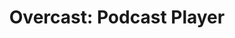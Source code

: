 ---
description: 精选世界各地的 podcast。
layout: post
results:
- primaryGenreName: News
  version: '3.1.2'
  formattedPrice: 免费
  genreIds:
  - '6009'
  - '6011'
  artworkUrl60: http://is4.mzstatic.com/image/thumb/Purple111/v4/fd/fd/ce/fdfdceff-8251-867a-e7dd-c02609b8fe76/source/60x60bb.jpg
  minimumOsVersion: '10.2'
  appletvScreenshotUrls: []
  sellerName: Overcast Radio, LLC
  supportedDevices:
  - iPad2Wifi-iPad2Wifi
  - iPad23G-iPad23G
  - iPhone4S-iPhone4S
  - iPadThirdGen-iPadThirdGen
  - iPadThirdGen4G-iPadThirdGen4G
  - iPhone5-iPhone5
  - iPodTouchFifthGen-iPodTouchFifthGen
  - iPadFourthGen-iPadFourthGen
  - iPadFourthGen4G-iPadFourthGen4G
  - iPadMini-iPadMini
  - iPadMini4G-iPadMini4G
  - iPhone5c-iPhone5c
  - iPhone5s-iPhone5s
  - iPadAir-iPadAir
  - iPadAirCellular-iPadAirCellular
  - iPadMiniRetina-iPadMiniRetina
  - iPadMiniRetinaCellular-iPadMiniRetinaCellular
  - iPhone6-iPhone6
  - iPhone6Plus-iPhone6Plus
  - iPadAir2-iPadAir2
  - iPadAir2Cellular-iPadAir2Cellular
  - iPadMini3-iPadMini3
  - iPadMini3Cellular-iPadMini3Cellular
  - iPodTouchSixthGen-iPodTouchSixthGen
  - iPhone6s-iPhone6s
  - iPhone6sPlus-iPhone6sPlus
  - iPadMini4-iPadMini4
  - iPadMini4Cellular-iPadMini4Cellular
  - iPadPro-iPadPro
  - iPadProCellular-iPadProCellular
  - iPadPro97-iPadPro97
  - iPadPro97Cellular-iPadPro97Cellular
  - iPhoneSE-iPhoneSE
  - iPhone7-iPhone7
  - iPhone7Plus-iPhone7Plus
  - iPad611-iPad611
  - iPad612-iPad612
  genres:
  - 新闻
  - 音乐
  currentVersionReleaseDate: '2017-04-27T22:46:23Z'
  trackName: 'Overcast: Podcast Player'
  isVppDeviceBasedLicensingEnabled: true
  description: 'A powerful yet simple audio podcast player, with features
    such as Smart Speed, Voice Boost, and Smarter Playlists to help you listen
    to more podcasts in more places, try new shows, and completely control
    your experience.


    Overcast is a modern, fully featured audio podcast player with many useful
    features in a simple, intuitive interface:


    - Download podcasts for playing anytime, even when offline.

    - Search and browse for new podcasts, plus get recommendations from Twitter.

    - Create custom Playlists with smart filters and per-podcast priorities,
    and rearrange the list whenever you want.

    - Receive optional push notifications when new episodes arrive.

    - Subscribe to a podcast, or just add an episode: try new shows without
    committing.

    - Download podcasts over cellular, set a sleep timer, or use Voice Boost
    to enhance and normalize speech volume.

    - Adjust playback speed, and use Smart Speed to pick up extra speed without
    distorting the conversation.

    - 3D Touch support

    - Rich notifications

    - Apple Watch app

    - CarPlay support


    Overcast is ad-supported. If you choose to purchase Overcast Premium to
    remove ads, payment will be charged to your iTunes account, and your account
    will be charged for renewal 24 hours prior to the end of the current period.
    Auto-renewal may be turned off at any time by going to your settings in
    the iTunes Store after purchase. Current price for the Season Pass is
    $9.99 USD per year, and may vary from country to country.


    Overcast''s privacy policy: https://overcast.fm/privacy'
  price: 0
  trackId: 888422857
  releaseDate: '2014-07-16T12:20:03Z'
  advisories:
  - 无限制网页访问
  screenshotUrls:
  - http://a4.mzstatic.com/us/r30/Purple111/v4/91/de/b4/91deb4b1-0b66-0f88-d46e-58afef013b5e/screen696x696.jpeg
  - http://a4.mzstatic.com/us/r30/Purple127/v4/19/9e/24/199e2498-25d4-d532-8394-2ece9c9bac32/screen696x696.jpeg
  - http://a5.mzstatic.com/us/r30/Purple111/v4/2e/f1/0a/2ef10a2e-4930-a3e7-106f-faeb1d91cced/screen696x696.jpeg
  - http://a3.mzstatic.com/us/r30/Purple122/v4/b8/39/1c/b8391cf7-301d-fcf6-b3eb-25a008e41982/screen696x696.jpeg
  - http://a3.mzstatic.com/us/r30/Purple117/v4/6d/9b/47/6d9b472d-2949-c030-668f-8e907d4e020d/screen696x696.jpeg
  artistViewUrl: https://itunes.apple.com/cn/developer/overcast-radio-llc/id888422860?uo=4
  primaryGenreId: 6009
  userRatingCount: 143
  kind: software
  fileSizeBytes: '19988480'
  sellerUrl: http://overcast.fm/
  trackContentRating: 17+
  bundleId: fm.overcast.overcast
  trackCensoredName: 'Overcast: Podcast Player'
  contentAdvisoryRating: 17+
  isGameCenterEnabled: false
  artistName: Overcast Radio, LLC
  languageCodesISO2A:
  - EN
  releaseNotes: 'Improved standalone Watch playback:

    - Volume control with Digital Crown

    - Speaker output if no headphones are connected

    - More reliable in the background (Thanks, Steve Troughton-Smith!)


    The Watch app also now has Previous/Next Episode by 3D Touch, and the
    Phone side can now browse all podcasts and playlists.


    The main app also gets bug fixes and a fun new toy: two-finger up/down
    swipes to quickly toggle the dark theme, like a light switch, just like
    in Tweetbot. (Thanks, Paul Haddad!)'
  features:
  - iosUniversal
  averageUserRating: 4.5
  wrapperType: software
  artworkUrl512: http://is4.mzstatic.com/image/thumb/Purple111/v4/fd/fd/ce/fdfdceff-8251-867a-e7dd-c02609b8fe76/source/512x512bb.jpg
  artworkUrl100: http://is4.mzstatic.com/image/thumb/Purple111/v4/fd/fd/ce/fdfdceff-8251-867a-e7dd-c02609b8fe76/source/100x100bb.jpg
  trackViewUrl: https://geo.itunes.apple.com/cn/app/overcast-podcast-player/id888422857?mt=8&uo=4
  artistId: 888422860
  currency: CNY
  ipadScreenshotUrls:
  - http://a4.mzstatic.com/us/r30/Purple91/v4/f8/72/21/f8722116-4114-12c7-510a-f8423329fb5b/sc552x414.jpeg
  - http://a1.mzstatic.com/us/r30/Purple122/v4/07/f4/0b/07f40b64-a47e-c662-d6c8-faee3937184b/sc552x414.jpeg
category: 新闻
tags: tag1
resultCount: 1
title: 'Overcast: Podcast Player'

---